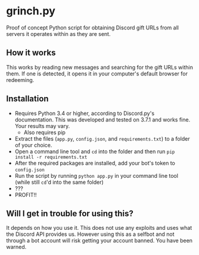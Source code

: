 # grinch.py

Proof of concept Python script for obtaining Discord gift URLs from all servers it operates within as they are sent.

## How it works

This works by reading new messages and searching for the gift URLs within them. If one is detected, it opens it in your computer's default browser for redeeming.

## Installation

* Requires Python 3.4 or higher, according to Discord.py's documentation. This was developed and tested on 3.7.1 and works fine. Your results may vary.
  * Also requires pip
* Extract the files (`app.py`, `config.json`, and `requirements.txt`) to a folder of your choice.
* Open a command line tool and `cd` into the folder and then run `pip install -r requirements.txt`
* After the required packages are installed, add your bot's token to `config.json`
* Run the script by running `python app.py` in your command line tool (while still `cd`'d into the same folder)
* ???
* PROFIT!!

## Will I get in trouble for using this?

It depends on how you use it. This does not use any exploits and uses what the Discord API provides us. However using this as a selfbot and not through a bot account will risk getting your account banned. You have been warned.

